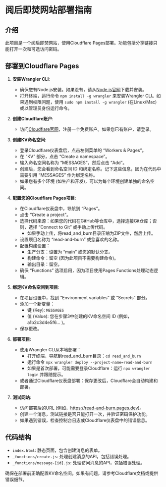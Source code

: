 # 阅后即焚网站部署指南

## 介绍
此项目是一个阅后即焚网站，使用Cloudflare Pages部署。功能包括分享链接只能打开一次和可选访问密码。

## 部署到Cloudflare Pages

1. **安装Wrangler CLI**:
   - 确保您有Node.js安装。如果没有，请从[Node.js官网](https://nodejs.org/)下载并安装。
   - 打开终端，运行命令 `npm install -g wrangler` 来安装Wrangler CLI。如果遇到权限问题，使用 `sudo npm install -g wrangler` (在Linux/Mac) 或以管理员身份运行命令。

2. **创建Cloudflare账户**:
   - 访问[Cloudflare官网](https://dash.cloudflare.com/)，注册一个免费账户。如果您已有账户，请登录。

3. **创建KV命名空间**:
   - 登录Cloudflare仪表盘后，点击左侧菜单的 “Workers & Pages”。
   - 在 “KV” 部分，点击 “Create a namespace”。
   - 输入命名空间名称为 “MESSAGES”，然后点击 “Add”。
   - 创建后，您会看到命名空间 ID 和绑定名称。记下这些信息，因为在代码中需要引用 “MESSAGES” 作为绑定名称。
   - 如果您有多个环境 (如生产和开发)，可以为每个环境创建单独的命名空间。

4. **配置您的Cloudflare Pages项目**:
   - 在Cloudflare仪表盘中，导航到 “Pages”。
   - 点击 “Create a project”。
   - 选择代码来源：如果您的代码在GitHub等仓库中，选择连接Git仓库；否则，选择 “Connect to Git” 或手动上传代码。
     - 如果手动上传，将read_and_burn目录压缩为ZIP文件，然后上传。
   - 设置项目名称为 “read-and-burn” 或您喜欢的名称。
   - 配置构建设置：
     - 生产分支：设置为 “main” 或您的默认分支。
     - 构建命令：留空 (因为此项目不需要构建命令)。
     - 输出目录：留空。
   - 确保 “Functions” 选项启用，因为项目使用Pages Functions处理动态逻辑。

5. **绑定KV命名空间到项目**:
   - 在项目设置中，找到 “Environment variables” 或 “Secrets” 部分。
   - 添加一个新变量：
     - 键 (Key): `MESSAGES`
     - 值 (Value): 您在步骤3中创建的KV命名空间 ID (例如，a1b2c3d4e5f6... )。
   - 保存更改。

6. **部署项目**:
   - 使用Wrangler CLI从本地部署：
     - 打开终端，导航到read_and_burn目录：`cd read_and_burn`
     - 运行命令 `npx wrangler deploy --project-name=read-and-burn`
     - 如果是首次部署，可能需要登录Cloudflare：运行 `npx wrangler login` 并跟随提示。
   - 或者通过Cloudflare仪表盘部署：保存更改后，Cloudflare会自动构建和部署。

7. **测试网站**:
   - 访问部署后的URL (例如，https://read-and-burn.pages.dev)。
   - 创建一个消息，测试链接是否只能打开一次，并验证密码保护功能。
   - 如果遇到错误，检查控制台日志或Cloudflare仪表盘中的错误信息。

## 代码结构
- `index.html`: 静态页面，包含创建消息的表单。
- `_functions/create.js`: 处理创建消息的API，包括错误处理。
- `_functions/message-[id].js`: 处理访问消息的API，包括错误处理。

确保在部署前正确配置KV命名空间。如果有问题，请参考Cloudflare文档或提供错误细节。